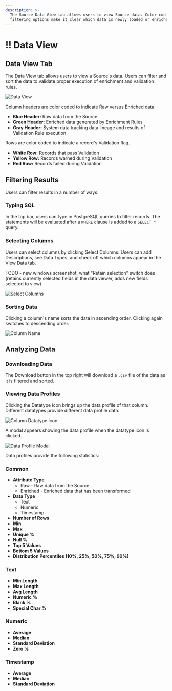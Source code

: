 ```yaml
---
description: >-
  The Source Data View tab allows users to view Source data. Color coding and
  filtering options make it clear which data is newly loaded or enriched.
---
```


# !! Data View

## Data View Tab

The Data View tab allows users to view a Source's data. Users can filter and sort the data to validate proper execution of enrichment and validation rules.

![Data View](../../../.gitbook/assets/image%20%2853%29.png)

Column headers are color coded to indicate Raw versus Enriched data.

* **Blue Header:** Raw data from the Source
* **Green Header:** Enriched data generated by Enrichment Rules
* **Gray Header:** System data tracking data lineage and results of Validation Rule execution

Rows are color coded to indicate a record's Validation flag.

* **White Row:** Records that pass Validation
* **Yellow Row:** Records warned during Validation
* **Red Row:** Records failed during Validation

## Filtering Results

Users can filter results in a number of ways.

### Typing SQL

In the top bar, users can type in PostgreSQL queries to filter records. The statements will be evaluated after a `WHERE` clause is added to a `SELECT *` query.

### Selecting Columns

Users can select columns by clicking Select Columns. Users can add Descriptions, see Data Types, and check off which columns appear in the View Data tab.

TODO - new windows screenshot, what "Retain selection" switch does \(retains currently selected fields in the data viewer, adds new fields selected to view\)

![Select Columns](../../../.gitbook/assets/image%20%28135%29.png)

### **Sorting Data**

Clicking a column's name sorts the data in ascending order. Clicking again switches to descending order.

![Column Name](../../../.gitbook/assets/image%20%2886%29.png)

## Analyzing Data

### Downloading Data

The Download button in the top right will download a `.csv` file of the data as it is filtered and sorted.

### Viewing Data Profiles

Clicking the Datatype icon brings up the data profile of that column. Different datatypes provide different data profile data.

![Column Datatype icon](../../../.gitbook/assets/image%20%2851%29.png)

A modal appears showing the data profile when the datatype icon is clicked.

![Data Profile Modal](../../../.gitbook/assets/image%20%28139%29.png)

Data profiles provide the following statistics:

### Common

* **Attribute Type**
  * Raw - Raw data from the Source
  * Enriched - Enriched data that has been transformed
* **Data Type**
  * Text
  * Numeric
  * Timestamp
* **Number of Rows**
* **Min**
* **Max**
* **Unique %**
* **Null %**
* **Top 5 Values**
* **Bottom 5 Values**
* **Distribution Percentiles \(10%, 25%, 50%, 75%, 90%\)**

### Text

* **Min Length**
* **Max Length**
* **Avg Length**
* **Numeric %**
* **Blank %**
* **Special Char %**

### Numeric

* **Average**
* **Median**
* **Standard Deviation**
* **Zero %**

### Timestamp

* **Average**
* **Median**
* **Standard Deviation**

